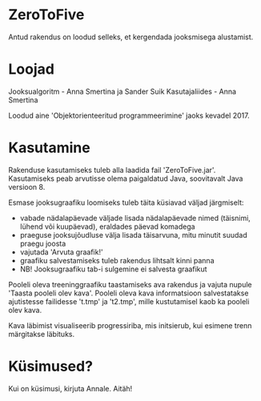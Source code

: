 # ZeroToFive

Antud rakendus on loodud selleks, et kergendada jooksmisega alustamist. 

# Loojad

Jooksualgoritm - Anna Smertina ja Sander Suik
Kasutajaliides - Anna Smertina

Loodud aine 'Objektorienteeritud programmeerimine' jaoks kevadel 2017.

# Kasutamine

Rakenduse kasutamiseks tuleb alla laadida fail 'ZeroToFive.jar'. Kasutamiseks peab arvutisse olema paigaldatud Java, soovitavalt Java versioon 8.

Esmase jooksugraafiku loomiseks tuleb täita küsiavad väljad järgmiselt:
 - vabade nädalapäevade väljade lisada nädalapäevade nimed (täisnimi, lühend või kuupäevad), eraldades päevad komadega
 - praeguse jooksujõudluse välja lisada täisarvuna, mitu minutit suudad praegu joosta
 - vajutada 'Arvuta graafik!'
 - graafiku salvestamiseks tuleb rakendus lihtsalt kinni panna
 - NB! Jooksugraafiku tab-i sulgemine ei salvesta graafikut
 
Pooleli oleva treeninggraafiku taastamiseks ava rakendus ja vajuta nupule 'Taasta pooleli olev kava'. Pooleli oleva kava informatsioon salvestatakse ajutistesse failidesse 't.tmp' ja 't2.tmp', mille kustutamisel kaob ka pooleli olev kava.

Kava läbimist visualiseerib progressiriba, mis initsierub, kui esimene trenn märgitakse läbituks.



# Küsimused?

Kui on küsimusi, kirjuta Annale. Aitäh!
